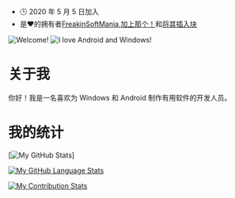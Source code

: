 -   🕒 2020 年 5 月 5 日加入
-   是❤️的拥有者[FreakinSoftMania](https://github.com/FreakinSoftMania),[加上那个！](https://github.com/Adding-That-On)和[将其插入块](https://github.com/Pluging-it-on-block)

![Welcome!](https://i.imgur.com/jeDNazh.png)
![I love Android and Windows!](https://i.imgur.com/fKUNECC.png)

# 关于我

你好！我是一名喜欢为 Windows 和 Android 制作有用软件的开发人员。

# 我的统计

\[![My GitHub Stats](https://github-readme-stats.vercel.app/api/?username=Minionguyjpro&count_private=true&theme=react&showicons=true)]

[![My GitHub Language Stats](https://github-readme-stats.vercel.app/api/top-langs/?username=Minionguyjpro&langs_count=5&theme=react)](<>)

[![My Contribution Stats](https://github-contribution-stats.vercel.app/api/?username=Minionguyjpro)](https://github.com/Minionguyjpro/github-contribution-stats/)
